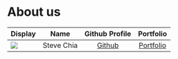 # About us

Display |   Name    | Github Profile | Portfolio 
--------|:---------:|:--------------:|:---------:
![](https://via.placeholder.com/100.png?text=Photo) | Steve Chia | [Github](https://github.com/Stevexchia) | [Portfolio](stevexchia)

